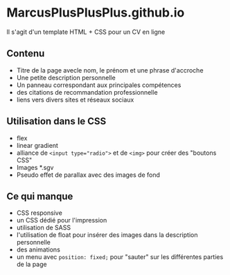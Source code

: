 # MarcusPlusPlusPlus.github.io

Il s'agit d'un template HTML + CSS pour un CV en ligne

## Contenu
- Titre de la page avecle nom, le prénom et une phrase d'accroche
- Une petite description personnelle
- Un panneau correspondant aux principales compétences
- des citations de recommandation professionnelle
- liens vers divers sites et réseaux sociaux

## Utilisation dans le CSS
- flex
- linear gradient
- alliance de `<input type="radio">` et de `<img>` pour créer des "boutons CSS"
- Images *.sgv
- Pseudo effet de parallax avec des images de fond

## Ce qui manque
- CSS responsive
- un CSS dédié pour l'impression
- utilisation de SASS
- l'utilisation de float pour insérer des images dans la description personnelle
- des animations
- un menu avec `position: fixed;` pour "sauter" sur les différentes parties de la page
